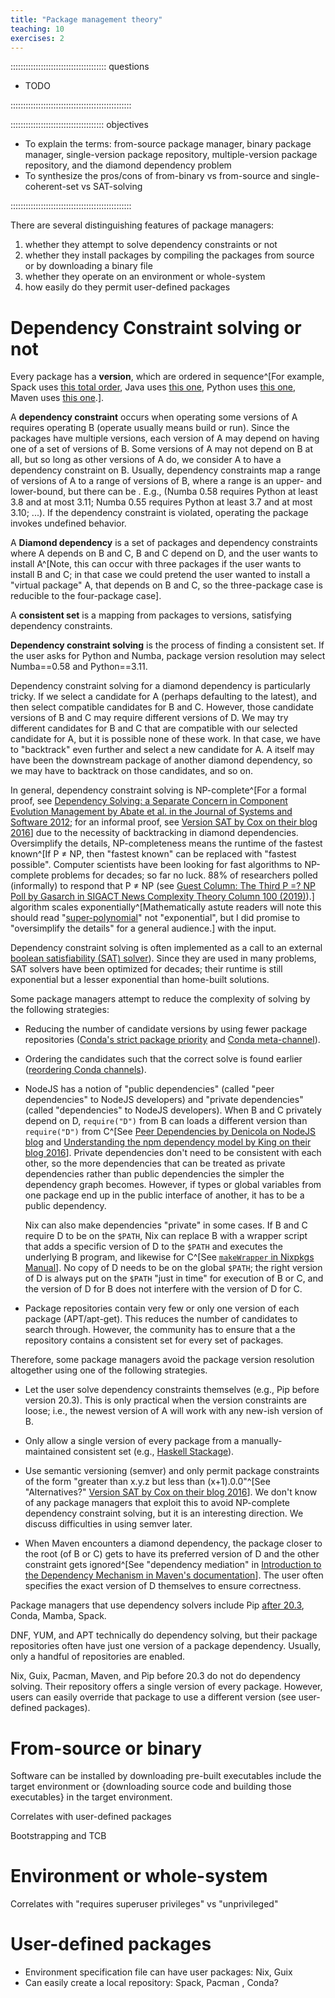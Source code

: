 ```yaml
---
title: "Package management theory"
teaching: 10
exercises: 2
---
```


:::::::::::::::::::::::::::::::::::::: questions

- TODO

::::::::::::::::::::::::::::::::::::::::::::::::

::::::::::::::::::::::::::::::::::::: objectives

- To explain the terms: from-source package manager, binary package manager, single-version package repository, multiple-version package repository, and the diamond dependency problem
- To synthesize the pros/cons of from-binary vs from-source and single-coherent-set vs SAT-solving

::::::::::::::::::::::::::::::::::::::::::::::::

There are several distinguishing features of package managers:
1. whether they attempt to solve dependency constraints or not
2. whether they install packages by compiling the packages from source or by downloading a binary file
3. whether they operate on an environment or whole-system
4. how easily do they permit user-defined packages

# Dependency Constraint solving or not

Every package has a **version**, which are ordered in sequence^[For example, Spack uses [this total order](https://github.com/spack/spack/blob/e0c6cca65cd001f1e28beac87318dfb605fab22a/lib/spack/docs/packaging_guide.rst#version-comparison), Java uses [this one](https://docs.oracle.com/javase/9/docs/api/java/lang/module/ModuleDescriptor.Version.html), Python uses [this one](https://peps.python.org/pep-0440/), Maven uses [this one](https://docs.oracle.com/middleware/1212/core/MAVEN/maven_version.htm).].

A **dependency constraint** occurs when operating some versions of A requires operating B (operate usually means build or run).
Since the packages have multiple versions, each version of A may depend on having one of a set of versions of B.
Some versions of A may not depend on B at all, but so long as other versions of A do, we consider A to have a dependency constraint on B.
Usually, dependency constraints map a range of versions of A to a range of versions of B, where a range is an upper- and lower-bound, but there can be .
E.g., (Numba 0.58 requires Python at least 3.8 and at most 3.11; Numba 0.55 requires Python at least 3.7 and at most 3.10; ...).
If the dependency constraint is violated, operating the package invokes undefined behavior.

A **Diamond dependency** is a set of packages and dependency constraints where A depends on B and C, B and C depend on D, and the user wants to install A^[Note, this can occur with three packages if the user wants to install B and C; in that case we could pretend the user wanted to install a "virtual package" A, that depends on B and C, so the three-package case is reducible to the four-package case].

<!-- TODO: figure -->

A **consistent set** is a mapping from packages to versions, satisfying dependency constraints.

**Dependency constraint solving** is the process of finding a consistent set.
If the user asks for Python and Numba, package version resolution may select Numba==0.58 and Python==3.11.

Dependency constraint solving for a diamond dependency is particularly tricky.
If we select a candidate for A (perhaps defaulting to the latest), and then select compatible candidates for B and C. However, those candidate versions of B and C may require different versions of D.
We may try different candidates for B and C that are compatible with our selected candidate for A, but it is possible none of these work.
In that case, we have to "backtrack" even further and select a new candidate for A.
A itself may have been the downstream package of another diamond dependency, so we may have to backtrack on those candidates, and so on.

In general, dependency constraint solving is NP-complete^[For a formal proof, see [Dependency Solving: a Separate Concern in Component Evolution Management by Abate et al. in the Journal of Systems and Software 2012](https://www.sciencedirect.com/science/article/abs/pii/S0164121212000477); for an informal proof, see [Version SAT by Cox on their blog 2016](https://research.swtch.com/version-sat)] due to the necessity of backtracking in diamond dependencies.
Oversimplify the details, NP-completeness means the runtime of the fastest known^[If P ≠ NP, then "fastest known" can be replaced with "fastest possible". Computer scientists have been looking for fast algorithms to NP-complete problems for decades; so far no luck. 88% of researchers polled (informally) to respond that P ≠ NP (see [Guest Column: The Third P =? NP Poll by Gasarch in SIGACT News Complexity Theory Column 100 (2019)](https://www.cs.umd.edu/users/gasarch/BLOGPAPERS/pollpaper3.pdf)).] algorithm scales exponentially^[Mathematically astute readers will note this should read "[super-polynomial](https://en.wikipedia.org/wiki/Time_complexity#Superpolynomial_time)" not "exponential", but I did promise to "oversimplify the details" for a general audience.] with the input.

Dependency constraint solving is often implemented as a call to an external [boolean satisfiability (SAT) solver](https://www.wikiwand.com/en/SAT_solver)).
Since they are used in many problems, SAT solvers have been optimized for decades; their runtime is still exponential but a lesser exponential than home-built solutions.

<!-- Slow dependency solving is particularly a pain point for Conda users^[See [conda/conda#7239 on GitHub](https://github.com/conda/conda/issues/7239)]. -->
<!-- [Mamba](https://mamba.readthedocs.io/en/latest/index.html) is a drop-in replcaement for Conda that uses a faster dependency constraint solver, called [libsolv](https://github.com/openSUSE/libsolv). -->
<!-- Conda introduced an experimental option to use Mamba's wrapper around libsolv^[See [A Faster Solver for Conda: Libmamba on Anaconda's blog 2016](https://www.anaconda.com/blog/a-faster-conda-for-a-growing-community)]. -->

Some package managers attempt to reduce the complexity of solving by the following strategies:

- Reducing the number of candidate versions by using fewer package repositories ([Conda's strict package priority](https://docs.conda.io/projects/conda/en/latest/user-guide/concepts/conda-performance.html#set-strict-channel-priority) and [Conda meta-channel](https://medium.com/@marius.v.niekerk/conda-metachannel-f962241c9437)).

- Ordering the candidates such that the correct solve is found earlier ([reordering Conda channels](https://stackoverflow.com/a/66963979/1078199)).

- NodeJS has a notion of "public dependencies" (called "peer dependencies" to NodeJS developers) and "private dependencies" (called "dependencies" to NodeJS developers).
  When B and C privately depend on D, `require("D")` from B can loads a different version than `require("D")` from C^[See [Peer Dependencies by Denicola on NodeJS blog](https://nodejs.org/en/blog/npm/peer-dependencies) and [Understanding the npm dependency model by King on their blog 2016](https://lexi-lambda.github.io/blog/2016/08/24/understanding-the-npm-dependency-model/)].
  Private dependencies don't need to be consistent with each other, so the more dependencies that can be treated as private dependencies rather than public dependencies the simpler the dependency graph becomes.
  However, if types or global variables from one package end up in the public interface of another, it has to be a public dependency.

  Nix can also make dependencies "private" in some cases.
  If B and C require D to be on the `$PATH`, Nix can replace B with a wrapper script that adds a specific version of D to the `$PATH` and executes the underlying B program, and likewise for C^[See [`makeWrapper` in Nixpkgs Manual](https://nixos.org/manual/nixpkgs/stable/#fun-makeWrapper)].
  No copy of D needs to be on the global `$PATH`; the right version of D is always put on the `$PATH` "just in time" for execution of B or C, and the version of D for B does not interfere with the version of D for C.

- Package repositories contain very few or only one version of each package (APT/apt-get).
  This reduces the number of candidates to search through.
  However, the community has to ensure that a the repository contains a consistent set for every set of packages.

Therefore, some package managers avoid the package version resolution altogether using one of the following strategies.

- Let the user solve dependency constraints themselves (e.g., Pip before version 20.3).
  This is only practical when the version constraints are loose; i.e., the newest version of A will work with any new-ish version of B.

- Only allow a single version of every package from a manually-maintained consistent set (e.g., [Haskell Stackage](https://www.stackage.org/)).

- Use semantic versioning (semver) and only permit package constraints of the form "greater than x.y.z but less than (x+1).0.0"^[See "Alternatives?" [Version SAT by Cox on their blog 2016](https://research.swtch.com/version-sat)].
  We don't know of any package managers that exploit this to avoid NP-complete dependency constraint solving, but it is an interesting direction.
  We discuss difficulties in using semver later. <!-- TODO link -->

- When Maven encounters a diamond dependency, the package closer to the root (of B or C) gets to have its preferred version of D and the other constraint gets ignored^[See "dependency mediation" in [Introduction to the Dependency Mechanism in Maven's documentation](https://maven.apache.org/guides/introduction/introduction-to-dependency-mechanism.html)].
  The user often specifies the exact version of D themselves to ensure correctness.

Package managers that use dependency solvers include Pip [after 20.3](https://pip.pypa.io/en/stable/topics/dependency-resolution/#backtracking), Conda, Mamba, Spack.

DNF, YUM, and APT technically do dependency solving, but their package repositories often have just one version of a package dependency.
Usually, only a handful of repositories are enabled.

Nix, Guix, Pacman, Maven, and Pip before 20.3 do not do dependency solving.
Their repository offers a single version of every package.
However, users can easily override that package to use a different version (see user-defined packages).

# From-source or binary

Software can be installed by downloading pre-built executables include the target environment or {downloading source code and building those executables} in the target environment.

Correlates with user-defined packages

Bootstrapping and TCB

# Environment or whole-system

Correlates with "requires superuser privileges" vs "unprivileged"

# User-defined packages

- Environment specification file can have user packages: Nix, Guix
- Can easily create a local repository: Spack, Pacman <!-- TODO: more research needed -->, Conda?
